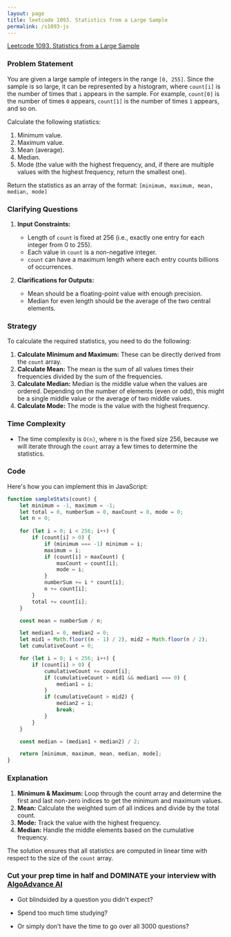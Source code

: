 ```yaml
---
layout: page
title: leetcode 1093. Statistics from a Large Sample
permalink: /s1093-js
---
```

[Leetcode 1093. Statistics from a Large Sample](https://algoadvance.github.io/algoadvance/l1093)
### Problem Statement

You are given a large sample of integers in the range `[0, 255]`. Since the sample is so large, it can be represented by a histogram, where `count[i]` is the number of times that `i` appears in the sample. For example, `count[0]` is the number of times `0` appears, `count[1]` is the number of times `1` appears, and so on.

Calculate the following statistics:

1. Minimum value.
2. Maximum value.
3. Mean (average).
4. Median.
5. Mode (the value with the highest frequency, and, if there are multiple values with the highest frequency, return the smallest one).

Return the statistics as an array of the format:
`[minimum, maximum, mean, median, mode]`

### Clarifying Questions

1. **Input Constraints:**
   - Length of `count` is fixed at 256 (i.e., exactly one entry for each integer from 0 to 255).
   - Each value in `count` is a non-negative integer.
   - `count` can have a maximum length where each entry counts billions of occurrences.

2. **Clarifications for Outputs:**
   - Mean should be a floating-point value with enough precision.
   - Median for even length should be the average of the two central elements.

### Strategy

To calculate the required statistics, you need to do the following:

1. **Calculate Minimum and Maximum:** These can be directly derived from the `count` array.
2. **Calculate Mean:** The mean is the sum of all values times their frequencies divided by the sum of the frequencies.
3. **Calculate Median:** Median is the middle value when the values are ordered. Depending on the number of elements (even or odd), this might be a single middle value or the average of two middle values.
4. **Calculate Mode:** The mode is the value with the highest frequency.

### Time Complexity

- The time complexity is `O(n)`, where n is the fixed size 256, because we will iterate through the `count` array a few times to determine the statistics.

### Code

Here's how you can implement this in JavaScript:

```javascript
function sampleStats(count) {
    let minimum = -1, maximum = -1;
    let total = 0, numberSum = 0, maxCount = 0, mode = 0;
    let n = 0;
    
    for (let i = 0; i < 256; i++) {
        if (count[i] > 0) {
            if (minimum === -1) minimum = i;
            maximum = i;
            if (count[i] > maxCount) {
                maxCount = count[i];
                mode = i;
            }
            numberSum += i * count[i];
            n += count[i];
        }
        total += count[i];
    }

    const mean = numberSum / n;

    let median1 = 0, median2 = 0;
    let mid1 = Math.floor((n - 1) / 2), mid2 = Math.floor(n / 2); 
    let cumulativeCount = 0;

    for (let i = 0; i < 256; i++) {
        if (count[i] > 0) {
            cumulativeCount += count[i];
            if (cumulativeCount > mid1 && median1 === 0) {
                median1 = i;
            }
            if (cumulativeCount > mid2) {
                median2 = i;
                break;
            }
        }
    }

    const median = (median1 + median2) / 2;

    return [minimum, maximum, mean, median, mode];
}
```

### Explanation

1. **Minimum & Maximum:** Loop through the count array and determine the first and last non-zero indices to get the minimum and maximum values.
2. **Mean:** Calculate the weighted sum of all indices and divide by the total count.
3. **Mode:** Track the value with the highest frequency.
4. **Median:** Handle the middle elements based on the cumulative frequency.

The solution ensures that all statistics are computed in linear time with respect to the size of the `count` array.


### Cut your prep time in half and DOMINATE your interview with [AlgoAdvance AI](https://algoAdvance.com)

- Got blindsided by a question you didn't expect?

- Spend too much time studying?

- Or simply don't have the time to go over all 3000 questions?

